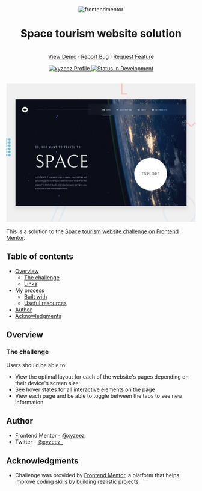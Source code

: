 <div id="top"></div>

<div align="center">
  <div>
    <!--  -->
    <img
      src="https://www.frontendmentor.io/static/images/logo-mobile.svg"
      alt="frontendmentor"
      width="80" />
    <!--  -->
    <h1 align="center">Space tourism website solution</h1>
  </div>
  <!--  -->
  <p align="center">
    <br />
    <a href="#">View Demo</a>
    ·
    <a href="#" target="_blank">Report Bug</a>
    ·
    <a href="#" target="_blank">Request Feature</a>
  </p>
  <!--  -->
  <div align="center">
    <!-- Profile -->
    <a href="https://www.frontendmentor.io/profile/xyzeez">
      <img
        src="https://img.shields.io/badge/Profile-Xyzeez-07043B?style=for-the-badge&logo=frontendmentor"
        alt="xyzeez Profile" />
    </a>
    <!-- Status -->
    <a href="#">
      <img
        src="https://img.shields.io/badge/Status-In Development-0074D9?style=for-the-badge"
        alt="Status In Development" />
    </a>
    <!-- <a href="#">
      <img
        src="https://img.shields.io/badge/Status-Completed-2ECC40?style=for-the-badge"
        alt="Status Completed" />
    </a> -->
    <!-- <a href="#">
      <img
        src="https://img.shields.io/badge/Status-Debugging-FFFF00?style=for-the-badge"
        alt="Status Debugging" />
    </a> -->
  </div>

  <br>

![](./public/preview.jpg)

</div>

This is a solution to the [Space tourism website challenge on Frontend Mentor](https://www.frontendmentor.io/challenges/space-tourism-multipage-website-gRWj1URZ3).

## Table of contents

- [Overview](#overview)
  - [The challenge](#the-challenge)
  - [Links](#links)
- [My process](#my-process)
  - [Built with](#built-with)
  - [Useful resources](#useful-resources)
- [Author](#author)
- [Acknowledgments](#acknowledgments)

## Overview

### The challenge

Users should be able to:

- View the optimal layout for each of the website's pages depending on their device's screen size
- See hover states for all interactive elements on the page
- View each page and be able to toggle between the tabs to see new information

<!-- ### Links

- Solution URL: [Add solution URL here](https://your-solution-url.com)
- Live Site URL: [Add live site URL here](https://your-live-site-url.com)

## My process

### Built with

![HTML5](https://img.shields.io/badge/html5-%23E34F26.svg?style=for-the-badge&logo=html5&logoColor=white) &nbsp;

### Useful resources

- [Example resource 1](https://www.example.com) - This helped me for XYZ reason. I really liked this pattern and will use it going forward.
- [Example resource 2](https://www.example.com) - This is an amazing article which helped me finally understand XYZ. I'd recommend it to anyone still learning this concept. -->

## Author

- Frontend Mentor - [@xyzeez](https://www.frontendmentor.io/profile/xyzeez)
- Twitter - [@xyzeez\_](https://twitter.com/xyzeez_)

## Acknowledgments

- Challenge was provided by [Frontend Mentor](https://www.frontendmentor.io), a platform that helps improve coding skills by building realistic projects.
